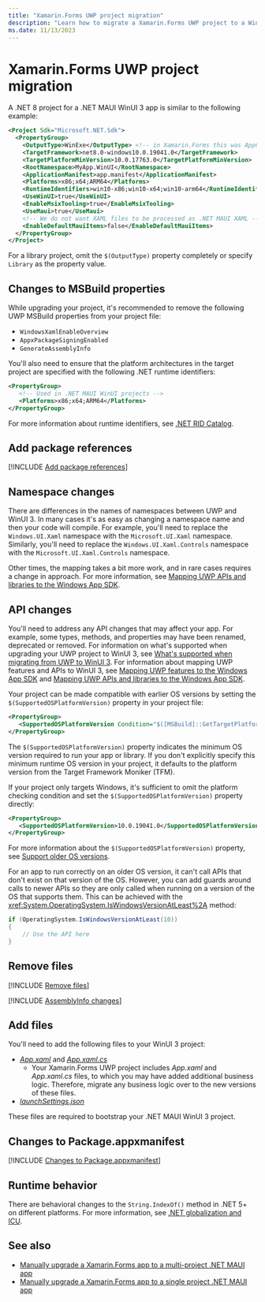 ```yaml
---
title: "Xamarin.Forms UWP project migration"
description: "Learn how to migrate a Xamarin.Forms UWP project to a WinUI 3 project."
ms.date: 11/13/2023
---
```


# Xamarin.Forms UWP project migration

A .NET 8 project for a .NET MAUI WinUI 3 app is similar to the following example:

```xml
<Project Sdk="Microsoft.NET.Sdk">
  <PropertyGroup>
    <OutputType>WinExe</OutputType> <!-- in Xamarin.Forms this was AppContainerExe -->
    <TargetFramework>net8.0-windows10.0.19041.0</TargetFramework>
    <TargetPlatformMinVersion>10.0.17763.0</TargetPlatformMinVersion>
    <RootNamespace>MyApp.WinUI</RootNamespace>
    <ApplicationManifest>app.manifest</ApplicationManifest>
    <Platforms>x86;x64;ARM64</Platforms>
    <RuntimeIdentifiers>win10-x86;win10-x64;win10-arm64</RuntimeIdentifiers>
    <UseWinUI>true</UseWinUI>
    <EnableMsixTooling>true</EnableMsixTooling>
    <UseMaui>true</UseMaui>
    <!-- We do not want XAML files to be processed as .NET MAUI XAML -->
    <EnableDefaultMauiItems>false</EnableDefaultMauiItems>
  </PropertyGroup>
</Project>
```

For a library project, omit the `$(OutputType)` property completely or specify `Library` as the property value.

## Changes to MSBuild properties

While upgrading your project, it's recommended to remove the following UWP MSBuild properties from your project file:

- `WindowsXamlEnableOverview`
- `AppxPackageSigningEnabled`
- `GenerateAssemblyInfo`

You'll also need to ensure that the platform architectures in the target project are specified with the following .NET runtime identifiers:

```xml
<PropertyGroup>
   <!-- Used in .NET MAUI WinUI projects -->
   <Platforms>x86;x64;ARM64</Platforms>
</PropertyGroup>
```

For more information about runtime identifiers, see [.NET RID Catalog](/dotnet/core/rid-catalog).

## Add package references

[!INCLUDE [Add package references](includes/net8-maui-nugets.md)]

## Namespace changes

There are differences in the names of namespaces between UWP and WinUI 3. In many cases it's as easy as changing a namespace name and then your code will compile. For example, you'll need to replace the `Windows.UI.Xaml` namespace with the `Microsoft.UI.Xaml` namespace. Similarly, you'll need to replace the `Windows.UI.Xaml.Controls` namespace with the `Microsoft.UI.Xaml.Controls` namespace.

Other times, the mapping takes a bit more work, and in rare cases requires a change in approach. For more information, see [Mapping UWP APIs and libraries to the Windows App SDK](/windows/apps/windows-app-sdk/migrate-to-windows-app-sdk/api-mapping-table).

## API changes

You'll need to address any API changes that may affect your app. For example, some types, methods, and properties may have been renamed, deprecated or removed. For information on what's supported when upgrading your UWP project to WinUI 3, see [What's supported when migrating from UWP to WinUI 3](/windows/apps/windows-app-sdk/migrate-to-windows-app-sdk/what-is-supported). For information about mapping UWP features and APIs to WinUI 3, see [Mapping UWP features to the Windows App SDK](/windows/apps/windows-app-sdk/migrate-to-windows-app-sdk/feature-mapping-table) and [Mapping UWP APIs and libraries to the Windows App SDK](/windows/apps/windows-app-sdk/migrate-to-windows-app-sdk/api-mapping-table).

Your project can be made compatible with earlier OS versions by setting the `$(SupportedOSPlatformVersion)` property in your project file:

```xml
<PropertyGroup>
   <SupportedOSPlatformVersion Condition="$([MSBuild]::GetTargetPlatformIdentifier('$(TargetFramework)')) == 'windows'">10.0.19041.0</SupportedOSPlatformVersion>
</PropertyGroup>
```

The `$(SupportedOSPlatformVersion)` property indicates the minimum OS version required to run your app or library. If you don't explicitly specify this minimum runtime OS version in your project, it defaults to the platform version from the Target Framework Moniker (TFM).

If your project only targets Windows, it's sufficient to omit the platform checking condition and set the `$(SupportedOSPlatformVersion)` property directly:

```xml
<PropertyGroup>
   <SupportedOSPlatformVersion>10.0.19041.0</SupportedOSPlatformVersion>
</PropertyGroup>
```

For more information about the `$(SupportedOSPlatformVersion)` property, see [Support older OS versions](/dotnet/standard/frameworks#support-older-os-versions).

For an app to run correctly on an older OS version, it can't call APIs that don't exist on that version of the OS. However, you can add guards around calls to newer APIs so they are only called when running on a version of the OS that supports them. This can be achieved with the <xref:System.OperatingSystem.IsWindowsVersionAtLeast%2A> method:

```csharp
if (OperatingSystem.IsWindowsVersionAtLeast(10))
{
    // Use the API here
}
```

## Remove files

[!INCLUDE [Remove files](includes/uwp-remove-files.md)]

[!INCLUDE [AssemblyInfo changes](includes/assemblyinfo-changes.md)]

## Add files

You'll need to add the following files to your WinUI 3 project:

- [*App.xaml*](https://github.com/mattleibow/MultiHeadMauiTemplates/blob/main/sample/MauiMultiHeadApp/MauiMultiHeadApp.WinUI/App.xaml) and [*App.xaml.cs*](https://github.com/mattleibow/MultiHeadMauiTemplates/blob/main/sample/MauiMultiHeadApp/MauiMultiHeadApp.WinUI/App.xaml.cs)
  - Your Xamarin.Forms UWP project includes *App.xaml* and *App.xaml.cs* files, to which you may have added additional business logic. Therefore, migrate any business logic over to the new versions of these files.
- [*launchSettings.json*](https://github.com/mattleibow/MultiHeadMauiTemplates/blob/main/sample/MauiMultiHeadApp/MauiMultiHeadApp.WinUI/Properties/launchSettings.json)

These files are required to bootstrap your .NET MAUI WinUI 3 project.

## Changes to Package.appxmanifest

[!INCLUDE [Changes to Package.appxmanifest](includes/uwp-change-package-manifest.md)]

## Runtime behavior

There are behavioral changes to the `String.IndexOf()` method in .NET 5+ on different platforms. For more information, see [.NET globalization and ICU](/dotnet/standard/globalization-localization/globalization-icu).

## See also

- [Manually upgrade a Xamarin.Forms app to a multi-project .NET MAUI app](multi-project-to-multi-project.md)
- [Manually upgrade a Xamarin.Forms app to a single project .NET MAUI app](multi-project-to-single-project.md)
